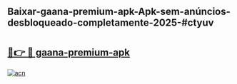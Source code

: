 ## Baixar-gaana-premium-apk-Apk-sem-anúncios-desbloqueado-completamente-2025-#ctyuv

# <h2><a href="https://ainizakaria.my?title=gaana-premium-apk&ref=20M">🔗👉 🔴 gaana-premium-apk</a></h2>

[![acn](https://github.com/user-attachments/assets/0f9c940e-d8b0-45ae-aac7-cd30a18b3e1c)](https://ainizakaria.my?title=gaana-premium-apk&ref=20M)

